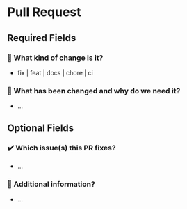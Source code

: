 # Pull Request

## Required Fields

### :mag_right: What kind of change is it?

- fix | feat | docs | chore | ci

### :dart: What has been changed and why do we need it?

- ...

## Optional Fields

### :heavy_check_mark: Which issue(s) this PR fixes?

- ...

### :speech_balloon: Additional information?

- ...
